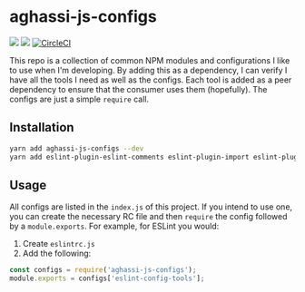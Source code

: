 # aghassi-js-configs

![](https://img.shields.io/npm/v/aghassi-js-configs.svg)
![](https://img.shields.io/github/release/Aghassi/aghassi-js-configs.svg)
[![CircleCI](https://img.shields.io/circleci/project/github/Aghassi/aghassi-js-configs.svg)](https://circleci.com/gh/Aghassi/aghassi-js-configs)

This repo is a collection of common NPM modules and configurations I like to use when I'm developing. By adding this as a dependency, I can verify I have all the tools I need as well as the configs. Each tool is added as a peer dependency to ensure that the consumer uses them (hopefully). The configs are just a simple `require` call.

## Installation

```bash
yarn add aghassi-js-configs --dev
yarn add eslint-plugin-eslint-comments eslint-plugin-import eslint-plugin-jsx-a11y eslint-plugin-prettier eslint-plugin-react --dev
```

## Usage

All configs are listed in the `index.js` of this project. If you intend to use one, you can create the necessary RC file and then `require` the config followed by a `module.exports`. For example, for ESLint you would:

1. Create `eslintrc.js`
2. Add the following:

```javascript
const configs = require('aghassi-js-configs');
module.exports = configs['eslint-config-tools'];
```
